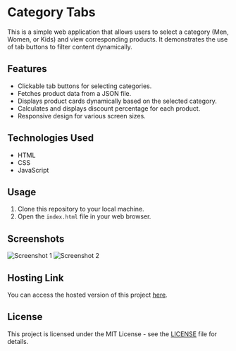 # Category Tabs

This is a simple web application that allows users to select a category (Men, Women, or Kids) and view corresponding products. It demonstrates the use of tab buttons to filter content dynamically.

## Features

- Clickable tab buttons for selecting categories.
- Fetches product data from a JSON file.
- Displays product cards dynamically based on the selected category.
- Calculates and displays discount percentage for each product.
- Responsive design for various screen sizes.

## Technologies Used

- HTML
- CSS
- JavaScript

## Usage

1. Clone this repository to your local machine.
2. Open the `index.html` file in your web browser.

## Screenshots

![Screenshot 1](/path/to/your/screenshot1.png)
![Screenshot 2](/path/to/your/screenshot2.png)

## Hosting Link

You can access the hosted version of this project [here](https://shubhamjha2.github.io/Coding-assignment/).

## License

This project is licensed under the MIT License - see the [LICENSE](/LICENSE) file for details.
